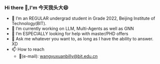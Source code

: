 ### Hi there 👋,I'm 今天我头大😄
- 🔭 I’m an REGULAR undergrad student in Grade 2022, Beijing Institute of Technology(BIT).
- 🌱 I’m currently working on LLM, Multi-Agents as well as GNN
- 🤔 I’m ESPECIALLY looking for help with master/PHD offers
- 💬 Ask me whatever you want to, as long as I have the ability to answer. XD
- 📫 How to reach
   - 📧(e-mail): wangyuxuanbilly@bit.edu.cn
    
<!--

Here are some ideas to get you started:

- 🔭 I’m currently working on ...
- 🌱 I’m currently learning ...
- 👯 I’m looking to collaborate on ...
- 🤔 I’m looking for help with ...
- 💬 Ask me about ...
- 📫 How to reach me: ...
- 😄 Pronouns: ...
- ⚡ Fun fact: ...
-->
